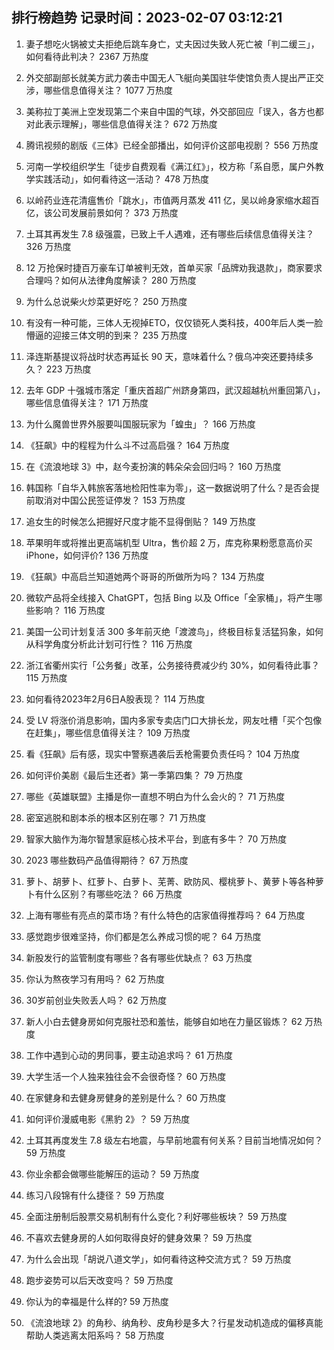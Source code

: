 
## 排行榜趋势 记录时间：2023-02-07 03:12:21
  
  1. 妻子想吃火锅被丈夫拒绝后跳车身亡，丈夫因过失致人死亡被「判二缓三」，如何看待此判决？ 2367 万热度
    
  2. 外交部副部长就美方武力袭击中国无人飞艇向美国驻华使馆负责人提出严正交涉，哪些信息值得关注？ 1077 万热度
    
  3. 美称拉丁美洲上空发现第二个来自中国的气球，外交部回应「误入，各方也都对此表示理解」，哪些信息值得关注？ 672 万热度
    
  4. 腾讯视频的剧版《三体》已经全部播出，如何评价这部电视剧？ 556 万热度
    
  5. 河南一学校组织学生「徒步自费观看《满江红》」，校方称「系自愿，属户外教学实践活动」，如何看待这一活动？ 478 万热度
    
  6. 以岭药业连花清瘟售价「跳水」，市值两月蒸发  411 亿，吴以岭身家缩水超百亿，该公司发展前景如何？ 373 万热度
    
  7. 土耳其再发生 7.8 级强震，已致上千人遇难，还有哪些后续信息值得关注？ 326 万热度
    
  8. 12 万抢保时捷百万豪车订单被判无效，首单买家「品牌劝我退款」，商家要求合理吗？如何从法律角度解读？ 280 万热度
    
  9. 为什么总说柴火炒菜更好吃？ 250 万热度
    
  10. 有没有一种可能，三体人无视掉ETO，仅仅锁死人类科技，400年后人类一脸懵逼的迎接三体文明的到来？ 235 万热度
    
  11. 泽连斯基提议将战时状态再延长 90 天，意味着什么？俄乌冲突还要持续多久？ 223 万热度
    
  12. 去年 GDP 十强城市落定「重庆首超广州跻身第四，武汉超越杭州重回第八」，哪些信息值得关注？ 171 万热度
    
  13. 为什么魔兽世界外服要叫国服玩家为「蝗虫」？ 166 万热度
    
  14. 《狂飙》中的程程为什么斗不过高启强？ 164 万热度
    
  15. 在《流浪地球 3》中，赵今麦扮演的韩朵朵会回归吗？ 160 万热度
    
  16. 韩国称「自华入韩旅客落地检阳性率为零」，这一数据说明了什么？是否会提前取消对中国公民签证停发？ 153 万热度
    
  17. 追女生的时候怎么把握好尺度才能不显得倒贴？ 149 万热度
    
  18. 苹果明年或将推出更高端机型 Ultra，售价超 2 万，库克称果粉愿意高价买 iPhone，如何评价? 136 万热度
    
  19. 《狂飙》中高启兰知道她两个哥哥的所做所为吗？ 134 万热度
    
  20. 微软产品将全线接入 ChatGPT，包括 Bing 以及 Office「全家桶」，将产生哪些影响？ 116 万热度
    
  21. 美国一公司计划复活 300 多年前灭绝「渡渡鸟」，终极目标复活猛犸象，如何从科学角度分析此计划可行性？ 116 万热度
    
  22. 浙江省衢州实行「公务餐」改革，公务接待费减少约 30%，如何看待此事？ 115 万热度
    
  23. 如何看待2023年2月6日A股表现？ 114 万热度
    
  24. 受 LV 将涨价消息影响，国内多家专卖店门口大排长龙，网友吐槽「买个包像在赶集」，哪些信息值得关注？ 109 万热度
    
  25. 看《狂飙》后有感，现实中警察遇袭后丢枪需要负责任吗？ 104 万热度
    
  26. 如何评价美剧《最后生还者》第一季第四集？ 79 万热度
    
  27. 哪些《英雄联盟》主播是你一直想不明白为什么会火的？ 71 万热度
    
  28. 密室逃脱和剧本杀的根本区别在哪？ 71 万热度
    
  29. 智家大脑作为海尔智慧家庭核心技术平台，到底有多牛？ 70 万热度
    
  30. 2023 哪些数码产品值得期待？ 67 万热度
    
  31. 萝卜、胡萝卜、红萝卜、白萝卜、芜菁、欧防风、樱桃萝卜、黄萝卜等各种萝卜有什么区别？有哪些吃法？ 66 万热度
    
  32. 上海有哪些有亮点的菜市场？有什么特色的店家值得推荐吗？ 64 万热度
    
  33. 感觉跑步很难坚持，你们都是怎么养成习惯的呢？ 64 万热度
    
  34. 新股发行的监管制度有哪些？各有哪些优缺点？ 63 万热度
    
  35. 你认为熬夜学习有用吗？ 62 万热度
    
  36. 30岁前创业失败丢人吗？ 62 万热度
    
  37. 新人小白去健身房如何克服社恐和羞怯，能够自如地在力量区锻炼？ 62 万热度
    
  38. 工作中遇到心动的男同事，要主动追求吗？ 61 万热度
    
  39. 大学生活一个人独来独往会不会很奇怪？ 60 万热度
    
  40. 在家健身和去健身房健身的差别是什么？ 60 万热度
    
  41. 如何评价漫威电影《黑豹 2》？ 59 万热度
    
  42. 土耳其再度发生 7.8 级左右地震，与早前地震有何关系？目前当地情况如何？ 59 万热度
    
  43. 你业余都会做哪些能解压的运动？ 59 万热度
    
  44. 练习八段锦有什么捷径？ 59 万热度
    
  45. 全面注册制后股票交易机制有什么变化？利好哪些板块？ 59 万热度
    
  46. 不喜欢去健身房的人如何取得良好的健身效果？ 59 万热度
    
  47. 为什么会出现「胡说八道文学」，如何看待这种交流方式？ 59 万热度
    
  48. 跑步姿势可以后天改变吗？ 59 万热度
    
  49. 你认为的幸福是什么样的? 59 万热度
    
  50. 《流浪地球 2》的角秒、纳角秒、皮角秒是多大？行星发动机造成的偏移真能帮助人类逃离太阳系吗？ 58 万热度
    